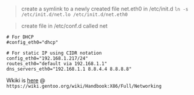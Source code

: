 >create a symlink to a newly created file net.eth0 in /etc/init.d
``
ln -s /etc/init.d/net.lo /etc/init.d/net.eth0
``

> create file in /etc/conf.d called net
```
# For DHCP
#config_eth0="dhcp"

# For static IP using CIDR notation
config_eth0="192.168.1.217/24"
routes_eth0="default via 192.168.1.1"
dns_servers_eth0="192.168.1.1 8.8.4.4 8.8.8.8"
```

Wkiki is [here](https://wiki.gentoo.org/wiki/Handbook:X86/Full/Networking) @ `https://wiki.gentoo.org/wiki/Handbook:X86/Full/Networking`
